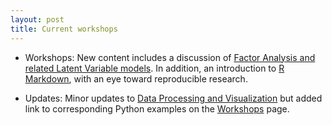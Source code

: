 ```yaml
---
layout: post
title: Current workshops
---
```


- Workshops: New content includes a discussion of [Factor Analysis and related Latent Variable models](https://m-clark.github.io/sem/FA_notes.html).  In addition, an introduction to [R Markdown](http://m-clark.github.io/Introduction-to-Rmarkdown/), with an eye toward reproducible research.


- Updates: Minor updates to [Data Processing and Visualization](http://m-clark.github.io/data-processing-and-visualization/) but added link to corresponding Python examples on the [Workshops](../workshops/) page.